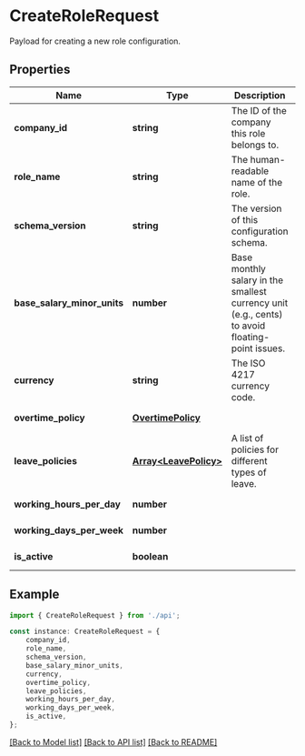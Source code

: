 # CreateRoleRequest

Payload for creating a new role configuration.

## Properties

Name | Type | Description | Notes
------------ | ------------- | ------------- | -------------
**company_id** | **string** | The ID of the company this role belongs to. | [default to undefined]
**role_name** | **string** | The human-readable name of the role. | [default to undefined]
**schema_version** | **string** | The version of this configuration schema. | [optional] [default to undefined]
**base_salary_minor_units** | **number** | Base monthly salary in the smallest currency unit (e.g., cents) to avoid floating-point issues. | [default to undefined]
**currency** | **string** | The ISO 4217 currency code. | [default to undefined]
**overtime_policy** | [**OvertimePolicy**](OvertimePolicy.md) |  | [default to undefined]
**leave_policies** | [**Array&lt;LeavePolicy&gt;**](LeavePolicy.md) | A list of policies for different types of leave. | [default to undefined]
**working_hours_per_day** | **number** |  | [default to undefined]
**working_days_per_week** | **number** |  | [default to undefined]
**is_active** | **boolean** |  | [default to undefined]

## Example

```typescript
import { CreateRoleRequest } from './api';

const instance: CreateRoleRequest = {
    company_id,
    role_name,
    schema_version,
    base_salary_minor_units,
    currency,
    overtime_policy,
    leave_policies,
    working_hours_per_day,
    working_days_per_week,
    is_active,
};
```

[[Back to Model list]](../README.md#documentation-for-models) [[Back to API list]](../README.md#documentation-for-api-endpoints) [[Back to README]](../README.md)
